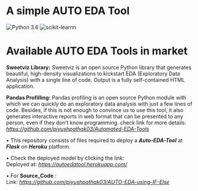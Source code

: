 # A simple AUTO EDA Tool
![Python 3.6](https://img.shields.io/badge/Python-3.6-brightgreen.svg) ![scikit-learnn](https://img.shields.io/badge/Library-Scikit_Learn-orange.svg)

# Available AUTO EDA Tools in market
**Sweetviz Library:** Sweetviz is an open source Python library that generates beautiful, high-density visualizations to kickstart EDA (Exploratory Data Analysis) with a single line of code. Output is a fully self-contained HTML application.

**Pandas Profilling:** Pandas profiling is an open source Python module with which we can quickly do an exploratory data analysis with just a few lines of code. Besides, if this is not enough to convince us to use this tool, it also generates interactive reports in web format that can be presented to any person, even if they don’t know programming.
check link for more details: _https://github.com/piyushpathak03/Automated-EDA-Tools_

• This repository consists of files required to deploy a ___Auto-EDA-Tool___ at ___Flask___ on ___Heroku___ platform.

• Check the deployed model by clicking the link:<br />
Deployed at: _https://autoedatool.herokuapp.com/_

• For __Source_Code__ :<br />
Link: _https://github.com/piyushpathak03/AUTO-EDA-using-IF-Else_


